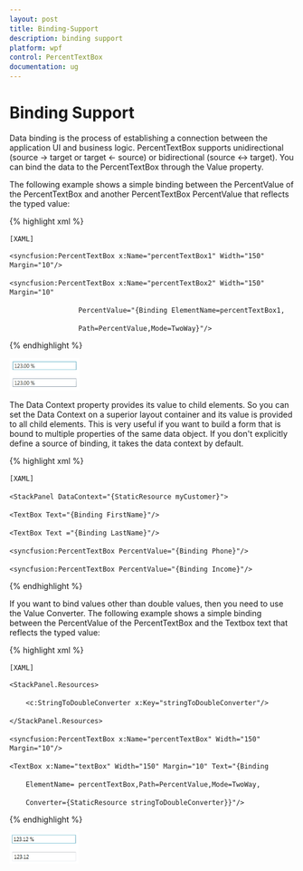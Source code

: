 ```yaml
---
layout: post
title: Binding-Support
description: binding support
platform: wpf
control: PercentTextBox 
documentation: ug
---
```


# Binding Support

Data binding is the process of establishing a connection between the application UI and business logic. PercentTextBox supports unidirectional (source -> target or target <- source) or bidirectional (source <-> target). You can bind the data to the PercentTextBox through the Value property.

The following example shows a simple binding between the PercentValue of the PercentTextBox and another PercentTextBox PercentValue that reflects the typed value:

 {% highlight xml %}

    [XAML]

   <StackPanel>

    <syncfusion:PercentTextBox x:Name="percentTextBox1" Width="150" Margin="10"/>

    <syncfusion:PercentTextBox x:Name="percentTextBox2" Width="150" Margin="10"  

                     PercentValue="{Binding ElementName=percentTextBox1, 

                     Path=PercentValue,Mode=TwoWay}"/>

</StackPanel>

 {% endhighlight %}







![](Binding-Support_images/Binding-Support_img1.png)


The Data Context property provides its value to child elements. So you can set the Data Context on a superior layout container and its value is provided to all child elements. This is very useful if you want to build a form that is bound to multiple properties of the same data object. If you don't explicitly define a source of binding, it takes the data context by default.

 {% highlight xml %}

    [XAML]

    <StackPanel DataContext="{StaticResource myCustomer}">

    <TextBox Text="{Binding FirstName}"/>

    <TextBox Text ="{Binding LastName}"/>

    <syncfusion:PercentTextBox PercentValue="{Binding Phone}"/>

    <syncfusion:PercentTextBox PercentValue="{Binding Income}"/>

</StackPanel>

 {% endhighlight %}









If you want to bind values other than double values, then you need to use the Value Converter. The following example shows a simple binding between the PercentValue of the PercentTextBox and the Textbox text that reflects the typed value:

 {% highlight xml %}

    [XAML]

   <StackPanel>

    <StackPanel.Resources>

        <c:StringToDoubleConverter x:Key="stringToDoubleConverter"/>

    </StackPanel.Resources>

    <syncfusion:PercentTextBox x:Name="percentTextBox" Width="150" Margin="10"/>

    <TextBox x:Name="textBox" Width="150" Margin="10" Text="{Binding 

        ElementName= percentTextBox,Path=PercentValue,Mode=TwoWay,

        Converter={StaticResource stringToDoubleConverter}}"/>

</StackPanel>

 {% endhighlight %}







![](Binding-Support_images/Binding-Support_img2.png)


